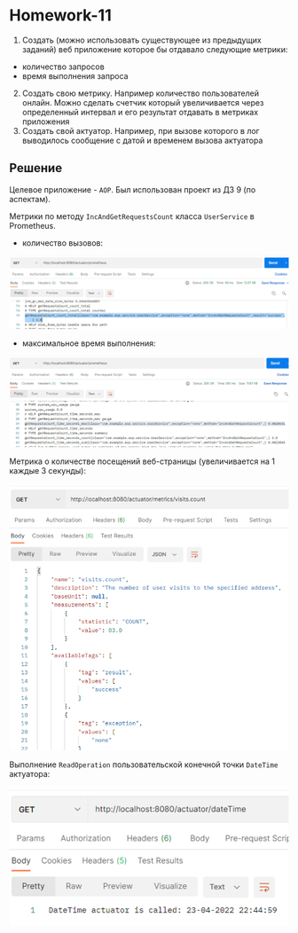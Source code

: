 # Homework-11
1) Создать (можно использовать существующее из предыдущих заданий) веб приложение которое бы отдавало следующие метрики:
* количество запросов 
* время выполнения запроса
2) Создать свою метрику. Например количество пользователей онлайн. Можно сделать счетчик который увеличивается через определенный интервал и его результат отдавать в метриках приложения
3) Создать свой актуатор. Например, при вызове которого в лог выводилось сообщение с датой и временем вызова актуатора
## Решение
Целевое приложение - `AOP`. Был использован проект из ДЗ 9 (по аспектам).

Метрики по методу `IncAndGetRequestsCount` класса `UserService` в Prometheus.
* количество вызовов:

![alt](screenshots/get_requests_count_total.png)

* максимальное время выполнения:

![alt](screenshots/get_requests_count_max.png)

Метрика о количестве посещений веб-страницы (увеличивается на 1 каждые 3 секунды):

![alt](screenshots/visits_count.png)

Выполнение `ReadOperation` пользовательской конечной точки `DateTime` актуатора:

![alt](screenshots/date_time_actuator.png)
